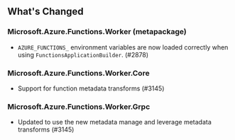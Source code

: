 ## What's Changed

<!-- Please add your release notes in the following format:
- My change description (#PR/#issue)
-->

### Microsoft.Azure.Functions.Worker (metapackage) <version>

- `AZURE_FUNCTIONS_` environment variables are now loaded correctly when using `FunctionsApplicationBuilder`. (#2878)

### Microsoft.Azure.Functions.Worker.Core <version>

- Support for function metadata transforms (#3145)

### Microsoft.Azure.Functions.Worker.Grpc <version>

- Updated to use the new metadata manage and leverage metadata transforms (#3145)
